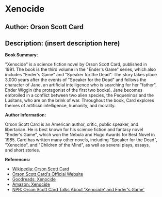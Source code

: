# Xenocide
## Author: Orson Scott Card
## Description: (insert description here)
**Book Summary:**

"Xenocide" is a science fiction novel by Orson Scott Card, published in 1991. The book is the third volume in the "Ender's Game" series, which also includes "Ender's Game" and "Speaker for the Dead". The story takes place 3,000 years after the events of "Speaker for the Dead" and follows the character of Jane, an artificial intelligence who is searching for her "father", Ender Wiggin (the protagonist of the first two books). Jane becomes embroiled in a conflict between two alien species, the Pequeninos and the Lusitans, who are on the brink of war. Throughout the book, Card explores themes of artificial intelligence, humanity, and morality.

**Author Information:**

Orson Scott Card is an American author, critic, public speaker, and libertarian. He is best known for his science fiction and fantasy novel "Ender's Game", which won the Nebula and Hugo Awards for Best Novel in 1985. Card has written many other novels, including "Speaker for the Dead", "Xenocide", and "Children of the Mind", as well as several plays, essays, and short stories.

**References:**

* [Wikipedia: Orson Scott Card](https://en.wikipedia.org/wiki/Orson_Scott_Card)
* [Orson Scott Card's Official Website](https://www.heartofcomet.org/)
* [Goodreads: Xenocide](https://www.goodreads.com/book/show/27678.Xenocide)
* [Amazon: Xenocide](https://www.amazon.com/Xenocide-Fifth-Ender-Universe-Book/dp/0618066509)
* [NPR: Orson Scott Card Talks About 'Xenocide' and Ender's Game'](https://www.npr.org/templates/story/story.php?storyId=12227524)